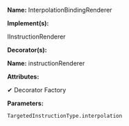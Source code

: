 **Name:** InterpolationBindingRenderer

**Implement(s):**

IInstructionRenderer

**Decorator(s):**

**Name:** instructionRenderer

**Attributes:**

✔ Decorator Factory

**Parameters:**

```
TargetedInstructionType.interpolation
```

